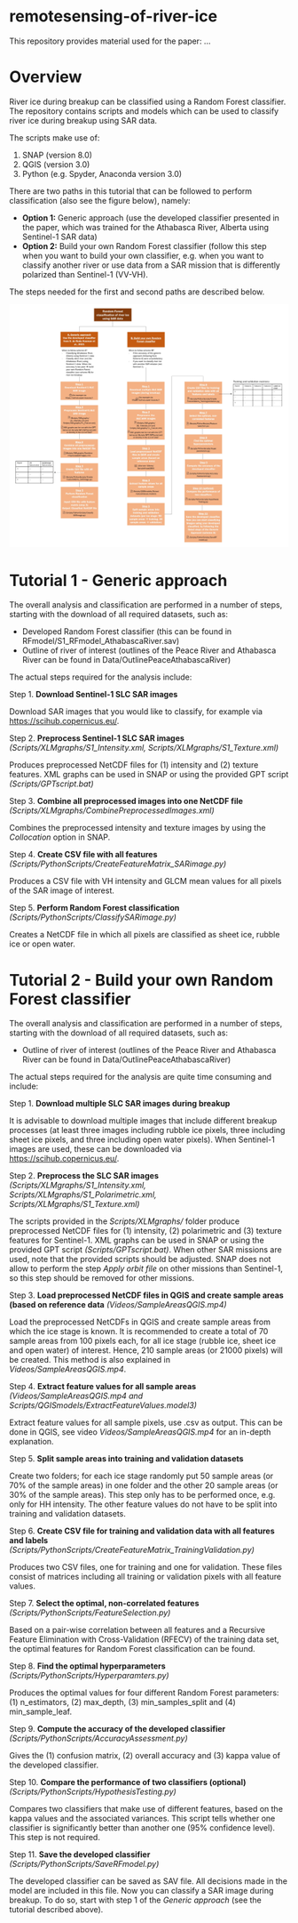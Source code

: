 # remotesensing-of-river-ice

This repository provides material used for the paper: <add a link here> ...

Overview
========

River ice during breakup can be classified using a Random Forest classifier. The repository contains scripts and models which can be used to classify river ice during breakup using SAR data.

The scripts make use of:
  1) SNAP (version 8.0)
  2) QGIS (version 3.0)
  3) Python (e.g. Spyder, Anaconda version 3.0)

There are two paths in this tutorial that can be followed to perform classification (also see the figure below), namely:
- **Option 1:** Generic approach (use the developed classifier presented in the paper, which was trained for the Athabasca River, Alberta using Sentinel-1 SAR data)
- **Option 2:** Build your own Random Forest classifier (follow this step when you want to build your own classifier, e.g. when you want to classify another river or use data from a SAR mission that is differently polarized than Sentinel-1 (VV-VH). 

The steps needed for the first and second paths are described below.

![alt text](https://github.com/SdeRodaHusman/remotesensing-of-river-ice/blob/main/Figures/Roadmap_RFmodel.jpg?raw=true)


Tutorial 1 - Generic approach
========

The overall analysis and classification are performed in a number of steps, starting with the download of all required datasets, such as:

* Developed Random Forest classifier (this can be found in RFmodel/S1_RFmodel_AthabascaRiver.sav)
* Outline of river of interest (outlines of the Peace River and Athabasca River can be found in Data/OutlinePeaceAthabascaRiver)

The actual steps required for the analysis include:

Step 1. **Download Sentinel-1 SLC SAR images**

Download SAR images that you would like to classify, for example via https://scihub.copernicus.eu/.

Step 2. **Preprocess Sentinel-1 SLC SAR images** *(Scripts/XLMgraphs/S1_Intensity.xml, Scripts/XLMgraphs/S1_Texture.xml)*

Produces preprocessed NetCDF files for (1) intensity and (2) texture features. XML graphs can be used in SNAP or using the provided GPT script *(Scripts/GPTscript.bat)*

Step 3. **Combine all preprocessed images into one NetCDF file** *(Scripts/XLMgraphs/CombinePreprocessedImages.xml)*

Combines the preprocessed intensity and texture images by using the *Collocation* option in SNAP. 

Step 4. **Create CSV file with all features** *(Scripts/PythonScripts/CreateFeatureMatrix_SARimage.py)*

Produces a CSV file with VH intensity and GLCM mean values for all pixels of the SAR image of interest.

Step 5. **Perform Random Forest classification** *(Scripts/PythonScripts/ClassifySARimage.py)* 

Creates a NetCDF file in which all pixels are classified as sheet ice, rubble ice or open water. 



Tutorial 2 - Build your own Random Forest classifier
========

The overall analysis and classification are performed in a number of steps, starting with the download of all required datasets, such as:

* Outline of river of interest (outlines of the Peace River and Athabasca River can be found in Data/OutlinePeaceAthabascaRiver)

The actual steps required for the analysis are quite time consuming and include:

Step 1. **Download multiple SLC SAR images during breakup**

It is advisable to download multiple images that include different breakup processes (at least three images including rubble ice pixels, three including sheet ice pixels, and three including open water pixels). When Sentinel-1 images are used, these can be downloaded via https://scihub.copernicus.eu/.

Step 2. **Preprocess the SLC SAR images** *(Scripts/XLMgraphs/S1_Intensity.xml, Scripts/XLMgraphs/S1_Polarimetric.xml, Scripts/XLMgraphs/S1_Texture.xml)*

The scripts provided in the *Scripts/XLMgraphs/* folder produce preprocessed NetCDF files for (1) intensity, (2) polarimetric and (3) texture features for Sentinel-1. XML graphs can be used in SNAP or using the provided GPT script *(Scripts/GPTscript.bat)*. When other SAR missions are used, note that the provided scripts should be adjusted. SNAP does not allow to perform the step *Apply orbit file* on other missions than Sentinel-1, so this step should be removed for other missions. 

Step 3. **Load preprocessed NetCDF files in QGIS and create sample areas (based on reference data** *(Videos/SampleAreasQGIS.mp4)*

Load the preprocessed NetCDFs in QGIS and create sample areas from which the ice stage is known. It is recommended to create a total of 70 sample areas from 100 pixels each, 
for all ice stage (rubble ice, sheet ice and open water) of interest. Hence, 210 sample areas (or 21000 pixels) will be created. This method is also explained in *Videos/SampleAreasQGIS.mp4*.

Step 4. **Extract feature values for all sample areas** *(Videos/SampleAreasQGIS.mp4 and Scripts/QGISmodels/ExtractFeatureValues.model3)*

Extract feature values for all sample pixels, use .csv as output. This can be done in QGIS, see video *Videos/SampleAreasQGIS.mp4* for an in-depth explanation.  

Step 5. **Split sample areas into training and validation datasets**

Create two folders; for each ice stage randomly put 50 sample areas (or 70% of the sample areas) in one folder and the other 20 sample areas (or 30% of the sample areas). This step only has to be performed once, e.g. only for HH intensity. The other feature values do not have to be split into training and validation datasets.  

Step 6. **Create CSV file for training and validation data with all features and labels** *(Scripts/PythonScripts/CreateFeatureMatrix_TrainingValidation.py)*

Produces two CSV files, one for training and one for validation. These files consist of matrices including all training or validation pixels with all feature values. 

Step 7. **Select the optimal, non-correlated features** *(Scripts/PythonScripts/FeatureSelection.py)* 

Based on a pair-wise correlation between all features and a Recursive Feature Elimination with Cross-Validation (RFECV) of the training data set, the optimal features for Random Forest classification can be found. 

Step 8. **Find the optimal hyperparameters** *(Scripts/PythonScripts/Hyperparamters.py)* 

Produces the optimal values for four different Random Forest parameters: (1) n_estimators, (2) max_depth, (3) min_samples_split and (4) min_sample_leaf. 


Step 9. **Compute the accuracy of the developed classifier** *(Scripts/PythonScripts/AccuracyAssessment.py)* 

Gives the (1) confusion matrix, (2) overall accuracy and (3) kappa value of the developed classifier.

Step 10. **Compare the performance of two classifiers (optional)** *(Scripts/PythonScripts/HypothesisTesting.py)* 

Compares two classifiers that make use of different features, based on the kappa values and the associated variances. This script tells whether one classifier is significantly better than another one (95% confidence level). This step is not required.

Step 11. **Save the developed classifier** *(Scripts/PythonScripts/SaveRFmodel.py)* 

The developed classifier can be saved as SAV file. All decisions made in the model are included in this file. Now you can classify a SAR image during breakup. To do so, start with step 1 of the *Generic approach* (see the tutorial described above). 
